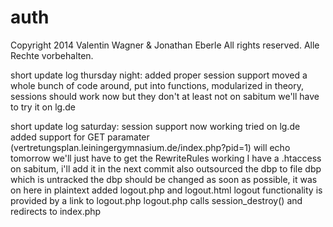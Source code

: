 auth
====
Copyright 2014 Valentin Wagner & Jonathan Eberle
All rights reserved.
Alle Rechte vorbehalten.


short update log thursday night:
added proper session support
moved a whole bunch of code around, put into functions, modularized
in theory, sessions should work now
but they don't
at least not on sabitum
we'll have to try it on lg.de


short update log saturday:
session support now working
tried on lg.de
added support for GET paramater (vertretungsplan.leiningergymnasium.de/index.php?pid=1) will echo tomorrow
we'll just have to get the RewriteRules working
I have a .htaccess on sabitum, i'll add it in the next commit
also outsourced the dbp to file dbp which is untracked
the dbp should be changed as soon as possible, it was on here in plaintext
added logout.php and logout.html
logout functionality is provided by a link to logout.php
logout.php calls session_destroy() and redirects to index.php
